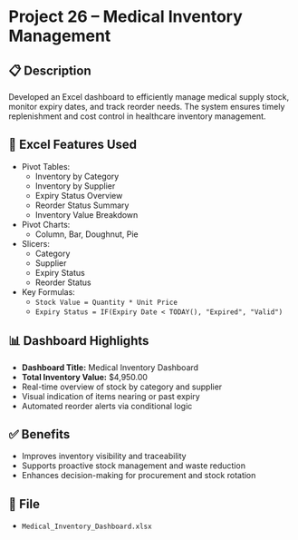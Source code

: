 # Project 26 – Medical Inventory Management

## 📋 Description
Developed an Excel dashboard to efficiently manage medical supply stock, monitor expiry dates, and track reorder needs. The system ensures timely replenishment and cost control in healthcare inventory management.

## 🧠 Excel Features Used
- Pivot Tables:
  - Inventory by Category
  - Inventory by Supplier
  - Expiry Status Overview
  - Reorder Status Summary
  - Inventory Value Breakdown
- Pivot Charts:
  - Column, Bar, Doughnut, Pie
- Slicers:
  - Category
  - Supplier
  - Expiry Status
  - Reorder Status
- Key Formulas:
  - `Stock Value = Quantity * Unit Price`
  - `Expiry Status = IF(Expiry Date < TODAY(), "Expired", "Valid")`

## 📊 Dashboard Highlights
- **Dashboard Title:** Medical Inventory Dashboard
- **Total Inventory Value:** $4,950.00
- Real-time overview of stock by category and supplier
- Visual indication of items nearing or past expiry
- Automated reorder alerts via conditional logic

## ✅ Benefits
- Improves inventory visibility and traceability
- Supports proactive stock management and waste reduction
- Enhances decision-making for procurement and stock rotation

## 📁 File
- `Medical_Inventory_Dashboard.xlsx`
